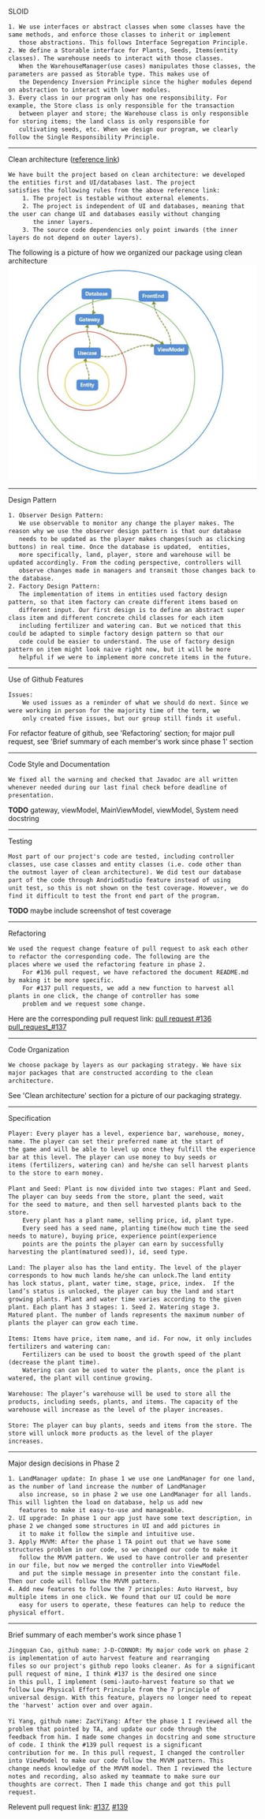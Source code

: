 
SLOID

    1. We use interfaces or abstract classes when some classes have the same methods, and enforce those classes to inherit or implement
       those abstractions. This follows Interface Segregation Principle.
    2. We define a Storable interface for Plants, Seeds, Items(entity classes). The warehouse needs to interact with those classes. 
       When the WarehouseManager(use cases) manipulates those classes, the parameters are passed as Storable type. This makes use of 
       the Dependency Inversion Principle since the higher modules depend on abstraction to interact with lower modules.
    3. Every class in our program only has one responsibility. For example, the Store class is only responsible for the transaction 
       between player and store; the Warehouse class is only responsible for storing items; the land class is only responsible for 
       cultivating seeds, etc. When we design our program, we clearly follow the Single Responsibility Principle.

---

Clean architecture ([reference link](https://blog.cleancoder.com/uncle-bob/2012/08/13/the-clean-architecture.html))

    We have built the project based on clean architecture: we developed the entities first and UI/databases last. The project 
    satisfies the following rules from the above reference link:
        1. The project is testable without external elements.
        2. The project is independent of UI and databases, meaning that the user can change UI and databases easily without changing 
           the inner layers.
        3. The source code dependencies only point inwards (the inner layers do not depend on outer layers).

The following is a picture of how we organized our package using clean architecture
![a](https://github.com/CSC207-UofT/course-project-not-a-team/blob/main/WrittenDocument/Phase2/packaging.jpg)

---

Design Pattern

    1. Observer Design Pattern:
       We use observable to monitor any change the player makes. The reason why we use the observer design pattern is that our database
       needs to be updated as the player makes changes(such as clicking buttons) in real time. Once the database is updated,  entities,
       more specifically, land, player, store and warehouse will be updated accordingly. From the coding perspective, controllers will 
       observe changes made in managers and transmit those changes back to the database. 
    2. Factory Design Pattern:
       The implementation of items in entities used factory design pattern, so that item factory can create different items based on 
       different input. Our first design is to define an abstract super class item and different concrete child classes for each item 
       including fertilizer and watering can. But we noticed that this could be adapted to simple factory design pattern so that our 
       code could be easier to understand. The use of factory design pattern on item might look naive right now, but it will be more
       helpful if we were to implement more concrete items in the future.

---

Use of Github Features

    Issues: 
        We used issues as a reminder of what we should do next. Since we were working in person for the majority time of the term, we 
        only created five issues, but our group still finds it useful.
 
 For refactor feature of github, see 'Refactoring' section; for major pull request, see 'Brief summary of each member's work since phase 1' section
 
---

Code Style and Documentation

    We fixed all the warning and checked that Javadoc are all written whenever needed during our last final check before deadline of 
    presentation.
    
**TODO**
gateway, viewModel, MainViewModel, viewModel, System
need docstring

---

Testing

    Most part of our project's code are tested, including controller classes, use case classes and entity classes (i.e. code other than
    the outmost layer of clean architecture). We did test our database part of the code through AndriodStudio feature instead of using 
    unit test, so this is not shown on the test coverage. However, we do find it difficult to test the front end part of the program.
    
**TODO**
maybe include screenshot of test coverage

---

Refactoring

    We used the request change feature of pull request to ask each other to refactor the corresponding code. The following are the 
    places where we used the refactoring feature in phase 2.
        For #136 pull request, we have refactored the document README.md by making it be more specific.
        For #137 pull requests, we add a new function to harvest all plants in one click, the change of controller has some 
        problem and we request some change.

Here are the corresponding pull request link: [pull request #136](https://github.com/CSC207-UofT/course-project-not-a-team/pull/136) 
[pull_request_#137](https://github.com/CSC207-UofT/course-project-not-a-team/pull/137)

---

Code Organization

    We choose package by layers as our packaging strategy. We have six major packages that are constructed according to the clean
    architecture.

See 'Clean architecture' section for a picture of our packaging strategy.

---

Specification

    Player: Every player has a level, experience bar, warehouse, money, name. The player can set their preferred name at the start of 
    the game and will be able to level up once they fulfill the experience bar at this level. The player can use money to buy seeds or 
    items (fertilizers, watering can) and he/she can sell harvest plants to the store to earn money. 
    
    Plant and Seed: Plant is now divided into two stages: Plant and Seed. The player can buy seeds from the store, plant the seed, wait
    for the seed to mature, and then sell harvested plants back to the store. 
        Every plant has a plant name, selling price, id, plant type. 
        Every seed has a seed name, planting time(how much time the seed needs to mature), buying price, experience point(experience 
        points are the points the player can earn by successfully harvesting the plant(matured seed)), id, seed type.
        
    Land: The player also has the land entity. The level of the player corresponds to how much lands he/she can unlock.The land entity 
    has lock status, plant, water time, stage, price, index.  If the land’s status is unlocked, the player can buy the land and start 
    growing plants. Plant and water time varies according to the given plant. Each plant has 3 stages: 1. Seed 2. Watering stage 3. 
    Matured plant. The number of lands represents the maximum number of plants the player can grow each time. 
    
    Items: Items have price, item name, and id. For now, it only includes fertilizers and watering can:
        Fertilizers can be used to boost the growth speed of the plant (decrease the plant time).
        Watering can can be used to water the plants, once the plant is watered, the plant will continue growing.

    Warehouse: The player’s warehouse will be used to store all the products, including seeds, plants, and items. The capacity of the 
    warehouse will increase as the level of the player increases.

    Store: The player can buy plants, seeds and items from the store. The store will unlock more products as the level of the player 
    increases.

---

Major design decisions in Phase 2

    1. LandManager update: In phase 1 we use one LandManager for one land, as the number of land increase the number of LandManager 
       also increase, so in phase 2 we use one LandManager for all lands. This will lighten the load on database, help us add new 
       features to make it easy-to-use and manageable.
    2. UI upgrade: In phase 1 our app just have some text description, in phase 2 we changed some structures in UI and add pictures in
       it to make it follow the simple and intuitive use.
    3. Apply MVVM: After the phase 1 TA point out that we have some structures problem in our code, so we changed our code to make it 
       follow the MVVM pattern. We used to have controller and presenter in our file, but now we merged the controller into ViewModel 
       and put the simple message in presenter into the constant file. Then our code will follow the MVVM pattern.
    4. Add new features to follow the 7 principles: Auto Harvest, buy multiple items in one click. We found that our UI could be more 
       easy for users to operate, these features can help to reduce the physical effort.

---

Brief summary of each member's work since phase 1

    Jingquan Cao, github name: J-D-CONNOR: My major code work on phase 2 is implementation of auto harvest feature and rearranging 
    files so our project's github repo looks cleaner. As for a significant pull request of mine, I think #137 is the desired one since 
    in this pull, I implement (semi-)auto-harvest feature so that we follow Low Physical Effort Principle from the 7 principle of 
    universal design. With this feature, players no longer need to repeat the 'harvest' action over and over again.
    
    Yi Yang, github name: ZacYiYang: After the phase 1 I reviewed all the problem that pointed by TA, and update our code through the 
    feedback from him. I made some changes in docstring and some structure of code. I think the #139 pull request is a significant 
    contribution for me. In this pull request, I changed the controller into ViewModel to make our code follow the MVVM pattern. This 
    change needs knowledge of the MVVM model. Then I reviewed the lecture notes and recording, also asked my teammate to make sure our 
    thoughts are correct. Then I made this change and got this pull request.
    
Relevent pull request link: 
[#137](https://github.com/CSC207-UofT/course-project-not-a-team/pull/137), 
[#139](https://github.com/CSC207-UofT/course-project-not-a-team/pull/139)
